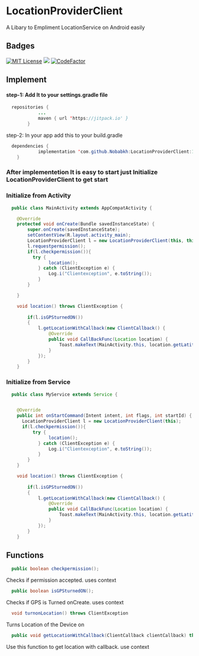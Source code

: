 
# LocationProviderClient

A Libary to Empliment LocationService on Android easily



## Badges



[![MIT License](https://img.shields.io/badge/License-MIT-green.svg)](https://choosealicense.com/licenses/mit/)
[![](https://jitpack.io/v/Nobabkh/LocationProviderClient.svg)](https://jitpack.io/#Nobabkh/LocationProviderClient)
[![CodeFactor](https://www.codefactor.io/repository/github/nobabkh/locationproviderclient/badge)](https://www.codefactor.io/repository/github/nobabkh/locationproviderclient)



## Implement

#### step-1: Add It to your settings.gradle file


```java
  repositories {
			...
			maven { url 'https://jitpack.io' }
		}
```

step-2: In your app add this to your build.gradle

```java
  dependencies {
	        implementation 'com.github.Nobabkh:LocationProviderClient:1.0.0'
	}
```

### After implementetion It is easy to start just Initialize LocationProviderClient to get start

### Initialize from Activity

```java
  public class MainActivity extends AppCompatActivity {

    @Override
    protected void onCreate(Bundle savedInstanceState) {
        super.onCreate(savedInstanceState);
        setContentView(R.layout.activity_main);
        LocationProviderClient l = new LocationProviderClient(this, this);
        l.requestpermission();
        if(l.checkpermission()){
          try {
                location();
            } catch (ClientException e) {
                Log.i("Clientexception", e.toString());
            }
        }

    }

    void location() throws ClientException {
        
        if(l.isGPSturnedON())
        {
            l.getLocationWithCallback(new ClientCallback() {
                @Override
                public void CallBackFunc(Location location) {
                    Toast.makeText(MainActivity.this, location.getLatitude()+"\n"+location.getLongitude(), Toast.LENGTH_SHORT).show();
                }
            });
        }
    }
```

### Initialize from Service

```java
  public class MyService extends Service {


    @Override
    public int onStartCommand(Intent intent, int flags, int startId) {
      LocationProviderClient l = new LocationProviderClient(this);
      if(l.checkpermission()){
          try {
                location();
            } catch (ClientException e) {
                Log.i("Clientexception", e.toString());
            }
        }
    }

    void location() throws ClientException {
        
        if(l.isGPSturnedON())
        {
            l.getLocationWithCallback(new ClientCallback() {
                @Override
                public void CallBackFunc(Location location) {
                    Toast.makeText(MainActivity.this, location.getLatitude()+"\n"+location.getLongitude(), Toast.LENGTH_SHORT).show();
                }
            });
        }
    }

```
## Functions
```java
  public boolean checkpermission();
```
Checks if permission accepted. uses context
```java
  public boolean isGPSturnedON();
```
Checks if GPS is Turned onCreate. uses context

```java
  void turnonLocation() throws ClientException
```
Turns Location of the Device on
```java
  public void getLocationWithCallback(ClientCallback clientCallback) throws ClientException
```
Use this function to get location with callback. use context




